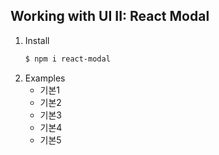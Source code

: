 ## Working with UI II: React Modal

1. Install
    ```bash
    $ npm i react-modal
    ```
2. Examples 
   - 기본1
   - 기본2
   - 기본3
   - 기본4
   - 기본5
   